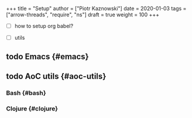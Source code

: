 +++
title = "Setup"
author = ["Piotr Kaznowski"]
date = 2020-01-03
tags = ["arrow-threads", "require", "ns"]
draft = true
weight = 100
+++

-   [ ] how to setup org babel?
-   [ ] utils


## <span class="org-todo todo todo">todo</span> Emacs {#emacs}


## <span class="org-todo todo todo">todo</span> AoC utils {#aoc-utils}


### Bash {#bash}


### Clojure {#clojure}
